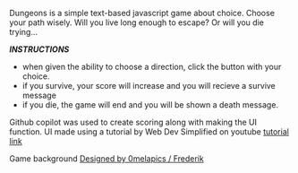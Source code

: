 Dungeons is a simple text-based javascript game about choice. Choose your path wisely. Will you live long enough to escape? Or will you die trying...

***INSTRUCTIONS***
  - when given the ability to choose a direction, click the button with your choice.
  - if you survive, your score will increase and you will recieve a survive message
  - if you die, the game will end and you will be shown a death message.

Github copilot was used to create scoring along with making the UI function.
UI made using a tutorial by Web Dev Simplified on youtube [tutorial link](https://youtu.be/R1S_NhKkvGA?si=PHD0-wVvPqPV_3nK)

Game background <a href="http://www.freepik.com">Designed by 0melapics / Frederik</a>

